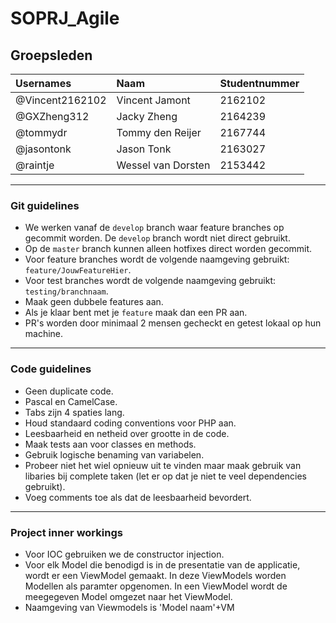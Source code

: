 # SOPRJ_Agile
## Groepsleden

| Usernames      | Naam               | Studentnummer |
| :------------- | :----------------- | :------------ |
| @Vincent2162102 | Vincent Jamont | 2162102 |
| @GXZheng312 | Jacky Zheng | 2164239 | 
| @tommydr     | Tommy den Reijer    | 2167744       |
| @jasontonk    | Jason Tonk | 2163027       |
| @raintje       | Wessel van Dorsten | 2153442       |

---

### Git guidelines

* We werken vanaf de `develop` branch waar feature branches op gecommit worden. De `develop` branch wordt niet direct gebruikt.
* Op de `master` branch kunnen alleen hotfixes direct worden gecommit.
* Voor feature branches wordt de volgende naamgeving gebruikt: `feature/JouwFeatureHier`.
* Voor test branches wordt de volgende naamgeving gebruikt: `testing/branchnaam`.
* Maak geen dubbele features aan.
* Als je klaar bent met je `feature` maak dan een PR aan. 
* PR's worden door minimaal 2 mensen gecheckt en getest lokaal op hun machine.

---

### Code guidelines

* Geen duplicate code.
* Pascal en CamelCase.
* Tabs zijn 4 spaties lang.
* Houd standaard coding conventions voor PHP aan.
* Leesbaarheid en netheid over grootte in de code.
* Maak tests aan voor classes en methods.
* Gebruik logische benaming van variabelen.
* Probeer niet het wiel opnieuw uit te vinden maar maak gebruik van libaries bij complete taken (let er op dat je niet te veel dependencies gebruikt).
* Voeg comments toe als dat de leesbaarheid bevordert. 

---

### Project inner workings

* Voor IOC gebruiken we de constructor injection.
* Voor elk Model die benodigd is in de presentatie van de applicatie, wordt er een ViewModel gemaakt. In deze ViewModels worden Modellen als paramter opgenomen. In een ViewModel wordt de meegegeven Model omgezet naar het ViewModel.
* Naamgeving van Viewmodels is 'Model naam'+VM
